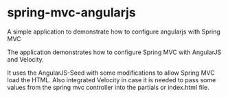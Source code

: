 spring-mvc-angularjs
====================

A simple application to demonstrate how to configure angularjs with Spring MVC

The application demonstrates how to configure Spring MVC with AngularJS and Velocity.

It uses the AngularJS-Seed with some modifications to allow Spring MVC load the HTML. Also integrated Velocity in case it is needed to pass some values from the spring mvc controller into the partials or index.html file.